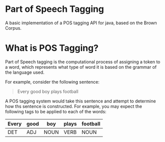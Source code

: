 # Part of Speech Tagging

A basic implementation of a POS tagging API for java, based on the Brown Corpus.

# What is POS Tagging?

Part of Speech tagging is the computational process of assigning a token to a word, which represents what type of word it is based on the grammar of the language used.

For example, consider the following sentence:

> Every good boy plays football

A POS tagging system would take this sentence and attempt to determine how ths sentence is constructed.  For example, you may expect the following tags to be applied to each of the words:

|  Every   |   good   |    boy   |   plays  | football |
|----------|----------|----------|----------|----------|
|   DET    |   ADJ    |   NOUN   |   VERB   |   NOUN   |
